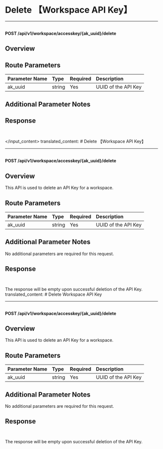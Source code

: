 # Delete 【Workspace API Key】

---

<br />**POST /api/v1/workspace/accesskey/{ak_uuid}/delete**

## Overview




## Route Parameters

| Parameter Name | Type   | Required | Description              |
|:--------------|:-------|:---------|:-------------------------|
| ak_uuid       | string | Yes      | UUID of the API Key<br> |


## Additional Parameter Notes







## Response
```shell
 
```




</input_content>
<translation>
translated_content: # Delete 【Workspace API Key】

---

<br />**POST /api/v1/workspace/accesskey/{ak_uuid}/delete**

## Overview



This API is used to delete an API Key for a workspace.

## Route Parameters

| Parameter Name | Type   | Required | Description              |
|:--------------|:-------|:---------|:-------------------------|
| ak_uuid       | string | Yes      | UUID of the API Key<br> |


## Additional Parameter Notes

No additional parameters are required for this request.



## Response
```shell
 
```

The response will be empty upon successful deletion of the API Key.
</translation>
translated_content: # Delete Workspace API Key

---

<br />**POST /api/v1/workspace/accesskey/{ak_uuid}/delete**

## Overview

This API is used to delete an API Key for a workspace.

## Route Parameters

| Parameter Name | Type   | Required | Description              |
|:--------------|:-------|:---------|:-------------------------|
| ak_uuid       | string | Yes      | UUID of the API Key<br> |

## Additional Parameter Notes

No additional parameters are required for this request.

## Response
```shell
 
```

The response will be empty upon successful deletion of the API Key.